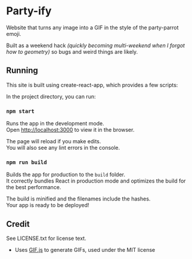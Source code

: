 # Party-ify

Website that turns any image into a GIF in the style of the party-parrot emoji.

Built as a weekend hack _(quickly becoming multi-weekend when I forgot how to geometry)_ so bugs and weird things are likely.

## Running

This site is built using create-react-app, which provides a few scripts:

In the project directory, you can run:

### `npm start`

Runs the app in the development mode.\
Open [http://localhost:3000](http://localhost:3000) to view it in the browser.

The page will reload if you make edits.\
You will also see any lint errors in the console.

### `npm run build`

Builds the app for production to the `build` folder.\
It correctly bundles React in production mode and optimizes the build for the best performance.

The build is minified and the filenames include the hashes.\
Your app is ready to be deployed!

## Credit

See LICENSE.txt for license text.

- Uses [GIF.js](https://github.com/jnordberg/gif.js) to generate GIFs, used under the MIT license
